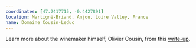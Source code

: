 ```yaml
---
coordinates: [47.2417715, -0.4427891]
location: Martigné-Briand, Anjou, Loire Valley, France
name: Domaine Cousin-Leduc
---
```


Learn more about the winemaker himself, Olivier Cousin, from this <a href="https://www.jennyandfrancois.com/wines-2/france/olivier-cousin/" target="_blank">write-up</a>.
